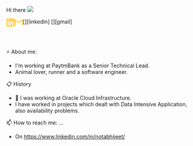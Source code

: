 Hi there <img src="https://media.giphy.com/media/hvRJCLFzcasrR4ia7z/giphy.gif" width="25px">

[<img align="left" alt="notabhijeet | LinkedIn" width="22px" src="./linkedin.svg" />][linkedin]
[<img align="left" alt="abhisri003+github | Gmail" width="22px" src="./gmail.svg" />][gmail]

<br>
<br>

⚡ About me:
  - I'm working at PaytmBank as a Senior Technical Lead.
  - Animal lover, runner and a software engineer.
  
📋 History
- 🔭 I was working at Oracle Cloud Infrastructure.
- I have worked in projects which dealt with Data Intensive Application, also availability problems.

📫 How to reach me: ...
  - On https://www.linkedin.com/in/notabhijeet/
